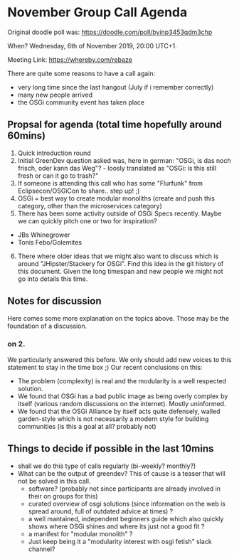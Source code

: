 # November Group Call Agenda

Original doodle poll was: https://doodle.com/poll/byinp3453qdm3chp

When? Wednesday, 6th of November 2019, 20:00 UTC+1.

Meeting Link: https://whereby.com/rebaze

There are quite some reasons to have a call again:
- very long time since the last hangout (July if i remember correctly)
- many new people arrived
- the OSGi community event has taken place

## Propsal for agenda (total time hopefully around 60mins)

1. Quick introduction round
2. Initial GreenDev question asked was, here in german: "OSGi, is das noch frisch, oder kann das Weg"? - loosly translated as "OSGi: is this still fresh or can it go to trash?"
3. If someone is attending this call who has some "Flurfunk" from Eclipsecon/OSGiCon to share.. step up! ;)
4. OSGi = best way to create modular monoliths (create and push this category, other than the microservices category)
5. There has been some activity outside of OSGi Specs recently. Maybe we can quickly pitch one or two for inspiration?
- JBs Whinegrower
- Tonis Febo/Golemites
6. There where older ideas that we might also want to discuss which is around "JHipster/Stackery for OSGi". Find this idea in the git history of this document. Given the long timespan and new people we might not go into details this time.

##  Notes for discussion

Here comes some more explanation on the topics above. Those may be the foundation of a discussion.

### on 2.
We particularly answered this before. We only should add new voices to this statement to stay in the time box ;)
Our recent conclusions on this:
- The problem (complexity) is real and the modularity is a well respected solution.
- We found that OSGi has a bad public image as being overly complex by itself (various random discussions on the internet). Mostly uninformed.
- We found that the OSGi Alliance by itself acts quite defensely, walled garden-style which is not necessarily a modern style for building communities (is this a goal at all? probably not)

## Things to decide if possible in the last 10mins

- shall we do this type of calls regularly (bi-weekly? monthly?)
- What can be the output of greendev? This of cause is a teaser that will not be solved in this call.
  - software? (probably not since participants are already involved in their on groups for this)
  - curated overview of osgi solutions (since information on the web is spread around, full of outdated advice at times) ?
  - a well mantained, independent beginners guide which also quickly shows where OSGi shines and where its just not a good fit ?
  - a manifest for "modular monolith" ? 
  - Just keep being it a "modularity interest with osgi fetish" slack channel?
